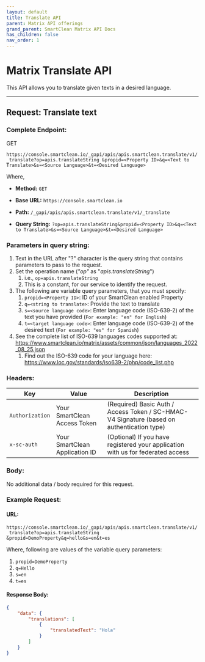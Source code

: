 ```yaml
---
layout: default
title: Translate API
parent: Matrix API offerings
grand_parent: SmartClean Matrix API Docs
has_children: false
nav_order: 1
---
```


# Matrix Translate API
This API allows you to translate given texts in a desired language.

---
## Request: Translate text

### Complete Endpoint:

GET

`https://console.smartclean.io/_gapi/apis/apis.smartclean.translate/v1/_translate?op=apis.translateString
&propid=<Property ID>&q=<Text to Translate>&s=<Source Language>&t=<Desired Language>`

Where,
- **Method:** `GET`

- **Base URL:** `https://console.smartclean.io`

- **Path:** `/_gapi/apis/apis.smartclean.translate/v1/_translate`

- **Query String:** `?op=apis.translateString&propid=<Property ID>&q=<Text to Translate>&s=<Source Language>&t=<Desired Language>`

### Parameters in query string:
1. Text in the URL after "?" character is the query string that contains parameters to pass to the request.
2. Set the operation name (_"op"_ as "_apis.translateString_")
   1. i.e., `op=apis.translateString`
   2. This is a constant, for our service to identify the request.
3. The following are variable query parameters, that you must specify:
   1. `propid=<Property ID>`: ID of your SmartClean enabled Property
   2. `q=<string to translate>`: Provide the text to translate
   3. `s=<source language code>`: Enter language code (ISO-639-2) of the text you have provided (`For example: "en" for English`)
   4. `t=<target language code>`: Enter language code (ISO-639-2) of the desired text (`For example: "es" for Spanish`)
4. See the complete list of ISO-639 languages codes supported at: https://www.smartclean.io/matrix/assets/common/json/languages_2022_08_25.json
   1. Find out the ISO-639 code for your language here: https://www.loc.gov/standards/iso639-2/php/code_list.php

### Headers:

| Key | Value | Description |
| --- | ------|-------------|
| `Authorization` | Your SmartClean Access Token | (Required) Basic Auth / Access Token / SC-HMAC-V4 Signature (based on authentication type)|
| `x-sc-auth` | Your SmartClean Application ID | (Optional) If you have registered your application with us for federated access|

### Body:
No additional data / body required for this request.


### Example Request:

#### URL:

`https://console.smartclean.io/_gapi/apis/apis.smartclean.translate/v1/_translate?op=apis.translateString
&propid=DemoProperty&q=hello&s=en&t=es`

Where,
following are values of the variable query parameters:
1. `propid=DemoProperty`
2. `q=Hello`
3. `s=en`
4. `t=es`


#### Response Body:

```json
{
    "data": {
        "translations": [
            {
                "translatedText": "Hola"
            }
        ]
    }
}
```
